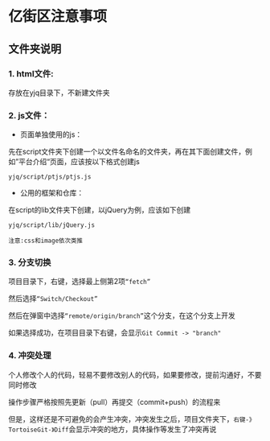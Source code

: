 # 亿街区注意事项
## 文件夹说明

### 1. html文件:

存放在yjq目录下，不新建文件夹

### 2. js文件：

* 页面单独使用的js：

先在script文件夹下创建一个以文件名命名的文件夹，再在其下面创建文件，例如”平台介绍“页面，应该按以下格式创建js

`yjq/script/ptjs/ptjs.js`

* 公用的框架和仓库：

在script的lib文件夹下创建，以jQuery为例，应该如下创建

`yjq/script/lib/jQuery.js`


	注意:css和image依次类推

### 3. 分支切换

项目目录下，右键，选择最上侧第2项`“fetch”`

然后选择`“Switch/Checkout”`

然后在弹窗中选择`“remote/origin/branch”`这个分支，在这个分支上开发

如果选择成功，在项目目录下右键，会显示`Git Commit -> "branch"`

### 4. 冲突处理

个人修改个人的代码，轻易不要修改别人的代码，如果要修改，提前沟通好，不要同时修改

操作步骤严格按照先更新（pull）再提交（commit+push）的流程来

但是，这样还是不可避免的会产生冲突，冲突发生之后，项目文件夹下，`右键-》TortoiseGit-》Diff`会显示冲突的地方，具体操作等发生了冲突再说
